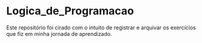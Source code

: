 # Logica_de_Programacao
Este repositório foi cirado com o intuito de registrar e arquivar os exercícios que fiz em minha jornada de aprendizado.
